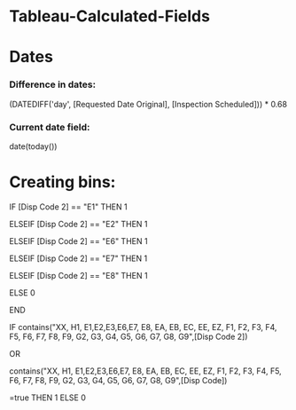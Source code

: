 # Tableau-Calculated-Fields

# Dates

### Difference in dates:

(DATEDIFF('day', [Requested Date Original], [Inspection Scheduled])) * 0.68

### Current date field:

date(today())

# Creating bins:

IF [Disp Code 2] == "E1" THEN 1 

ELSEIF  [Disp Code 2] == "E2" THEN 1 

ELSEIF  [Disp Code 2] == "E6" THEN 1 

ELSEIF  [Disp Code 2] == "E7" THEN 1 

ELSEIF  [Disp Code 2] == "E8" THEN 1 

ELSE 0 

END



IF contains("XX, H1, E1,E2,E3,E6,E7, E8, EA, EB, EC, EE, EZ, F1, F2, F3, F4, F5, F6, F7, 
F8, F9, G2, G3, G4, G5, G6, G7, G8, G9",[Disp Code 2])

OR 

contains("XX, H1, E1,E2,E3,E6,E7, E8, EA, EB, EC, EE, EZ, F1, F2, F3, F4, F5, F6, F7, 
F8, F9, G2, G3, G4, G5, G6, G7, G8, G9",[Disp Code])



=true THEN 1 ELSE 0 

